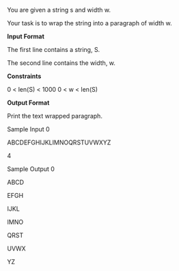 You are given a string s and width w.

Your task is to wrap the string into a paragraph of width w.

**Input Format**

The first line contains a string, S.

The second line contains the width, w.

**Constraints**

0 < len(S) < 1000
0 < w < len(S)

**Output Format**

Print the text wrapped paragraph.

Sample Input 0

ABCDEFGHIJKLIMNOQRSTUVWXYZ

4

Sample Output 0

ABCD

EFGH

IJKL

IMNO

QRST

UVWX

YZ